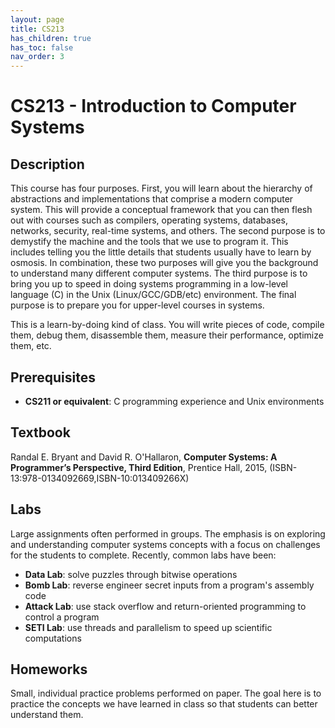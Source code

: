 ```yaml
---
layout: page
title: CS213
has_children: true
has_toc: false
nav_order: 3
---
```


# CS213 - Introduction to Computer Systems


## Description


This course has four purposes. First, you will learn about the hierarchy of abstractions and implementations that comprise a modern computer system. This will provide a conceptual framework that you can then flesh out with courses such as compilers, operating systems, databases, networks, security, real-time systems, and others. The second purpose is to demystify the machine and the tools that we use to program it. This includes telling you the little details that students usually have to learn by osmosis. In combination, these two purposes will give you the background to understand many different computer systems. The third purpose is to bring you up to speed in doing systems programming in a low-level language (C) in the Unix (Linux/GCC/GDB/etc) environment. The final purpose is to prepare you for upper-level courses in systems.

This is a learn-by-doing kind of class. You will write pieces of code, compile them, debug them, disassemble them, measure their performance, optimize them, etc.


## Prerequisites

 * **CS211 or equivalent**: C programming experience and Unix environments


## Textbook

Randal E. Bryant and David R. O'Hallaron, **Computer Systems: A Programmer’s Perspective, Third Edition**, Prentice Hall, 2015, (ISBN-13:978-0134092669,ISBN-10:013409266X)


## Labs

Large assignments often performed in groups. The emphasis is on exploring and understanding computer systems concepts with a focus on challenges for the students to complete. Recently, common labs have been:

 * **Data Lab**: solve puzzles through bitwise operations
 * **Bomb Lab**: reverse engineer secret inputs from a program's assembly code
 * **Attack Lab**: use stack overflow and return-oriented programming to control a program
 * **SETI Lab**: use threads and parallelism to speed up scientific computations


## Homeworks

Small, individual practice problems performed on paper. The goal here is to
practice the concepts we have learned in class so that students can better
understand them.

